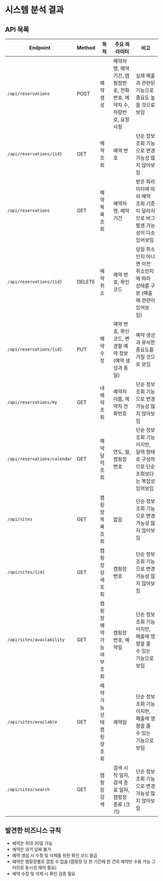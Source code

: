 # 시스템 분석 결과

## API 목록
| Endpoint                     | Method | 목적              | 주요 파라미터                                    | 비고                                            |
|------------------------------|--------|-----------------|--------------------------------------------|-----------------------------------------------|
| `/api/reservations`          | POST   | 예약 생성           | 예약자명, 예약기간, 캠핑장번호, 전화번호, 예약자 수, 차량번호, 요청사항 | 실제 매출과 관련된 기능으로 중요도 높을 것으로 보임                 |
| `/api/reservations/{id}`     | GET    | 예약 조회           | 예약 번호                                      | 단순 정보 조회 기능으로 변경 가능성 많지 않아보임                  |
| `/api/reservations`          | GET    | 예약 목록 조회        | 예약자명, 예약기간                                 | 받은 파라미터에 따라 예약 조회 기준이 달라지므로 버그 발생 가능성이 다소 있어보임 |
| `/api/reservations/{id}`     | DELETE | 예약 취소           | 예약 번호, 확인 코드                               | 당일 취소인지 아니면 이전 취소인지에 따라 상태를 구분 (매출에 관련이 있어보임) |
| `/api/reservations/{id}`     | PUT    | 예약 수정           | 예약 번호, 확인 코드, 변경할 예약 정보 (예약 생성과 동일)        | 예약 생성과 유사한 중요도를 가질 것으로 보임                     |
| `/api/reservations/my`       | GET    | 내 예약 조회         | 예약자 이름, 예약자 전화번호                           | 단순 정보 조회 기능으로 변경 가능성 많지 않아보임                  |
| `/api/reservations/calendar` | GET    | 예약 달력 조회        | 연도, 월, 캠핑장번호                               | 단순 정보 조회 기능이지만, 달력 형태로 구성하므로 단순 조회보다는 복잡성 있어보임 |
| `/api/sites`                 | GET    | 캠핑장 목록 조회       | 없음                                         | 단순 정보 조회 기능으로 변경 가능성 많지 않아보임                  |
| `/api/sites/{id}`            | GET    | 캠핑장 상세 조회       | 캠핑장 번호                                     | 단순 정보 조회 기능으로 변경 가능성 많지 않아보임                  |
| `/api/sites/availability`    | GET    | 캠핑장 예약 가능 여부 조회 | 캠핑장 번호, 예약일                                | 단순 정보 조회 기능이지만, 매출에 영향을 줄 수 있는 기능으로 보임        |
| `/api/sites/available`       | GET    | 예약 가능 상태 캠핑장 조회 | 예약일                                        | 단순 정보 조회 기능이지만, 매출에 영향을 줄 수 있는 기능으로 보임        |
| `/api/sites/search`          | GET    | 캠핑장 검색          | 검색 시작 일자, 검색 종료 일자, 캠핑장 종류 (크기)            | 단순 정보 조회 기능으로 변경 가능성 많지 않아보임                  |

## 발견한 비즈니스 규칙
- 예약은 최대 30일 가능
- 예약은 과거 날짜 불가
- 예약 생성 시 수정 및 삭제를 위한 확인 코드 발급
- 예약은 캠핑장별로 겹칠 수 없음 (캠핑장 당 한 기간에 한 건의 예약만 수용 가능 그러므로 동시성 제어 필요)
- 예약 수정 및 삭제 시 확인 검증 필요
